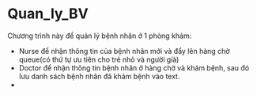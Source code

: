 # Quan_ly_BV

Chương trình này để quản lý bệnh nhân ở 1 phòng khám:
-  Nurse để nhận thông tin của bệnh nhân mới và đẩy lên hàng chờ queue(có thứ tự ưu tiên cho trẻ nhỏ và người già)
-  Doctor để nhận thông tin bệnh nhân ở hàng chờ và khám bệnh, sau đó lưu danh sách bệnh nhân đã khám bệnh vào text.
-  

